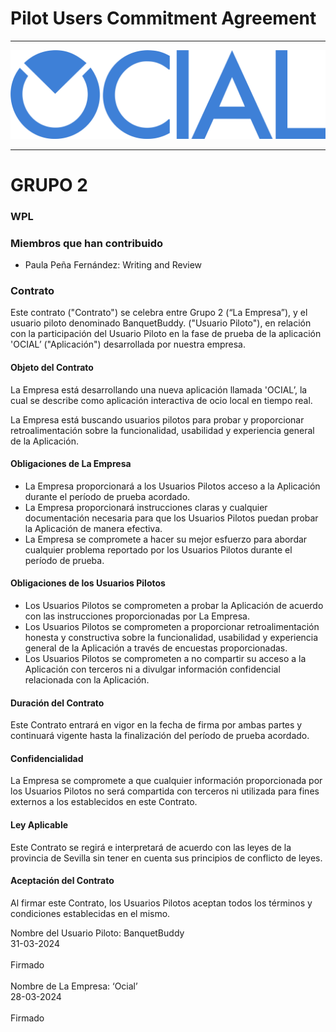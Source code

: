 # Pilot Users Commitment Agreement
---

<MDXLayout>
  <img src="https://github.com/ispp-2324-ocial/KB/blob/main/assets/Texto_Ocial.png?raw=true" alt="Texto_Ocial" className="img-centered img-custom-height" />
</MDXLayout>

---

# GRUPO 2

### WPL

### Miembros que han contribuido

- Paula Peña Fernández: Writing and Review


### Contrato

Este contrato ("Contrato") se celebra entre Grupo 2 (“La Empresa”), y el usuario piloto denominado BanquetBuddy. ("Usuario Piloto"), en relación con la participación del Usuario Piloto en la fase de prueba de la aplicación 'OCIAL’ ("Aplicación") desarrollada por nuestra empresa.

#### Objeto del Contrato

La Empresa está desarrollando una nueva aplicación llamada 'OCIAL’, la cual se describe como aplicación interactiva de ocio local en tiempo real.

La Empresa está buscando usuarios pilotos para probar y proporcionar retroalimentación sobre la funcionalidad, usabilidad y experiencia general de la Aplicación.

#### Obligaciones de La Empresa

- La Empresa proporcionará a los Usuarios Pilotos acceso a la Aplicación durante el período de prueba acordado.
- La Empresa proporcionará instrucciones claras y cualquier documentación necesaria para que los Usuarios Pilotos puedan probar la Aplicación de manera efectiva.
- La Empresa se compromete a hacer su mejor esfuerzo para abordar cualquier problema reportado por los Usuarios Pilotos durante el período de prueba.

#### Obligaciones de los Usuarios Pilotos

- Los Usuarios Pilotos se comprometen a probar la Aplicación de acuerdo con las instrucciones proporcionadas por La Empresa.
- Los Usuarios Pilotos se comprometen a proporcionar retroalimentación honesta y constructiva sobre la funcionalidad, usabilidad y experiencia general de la Aplicación a través de encuestas proporcionadas.
- Los Usuarios Pilotos se comprometen a no compartir su acceso a la Aplicación con terceros ni a divulgar información confidencial relacionada con la Aplicación.

#### Duración del Contrato

Este Contrato entrará en vigor en la fecha de firma por ambas partes y continuará vigente hasta la finalización del período de prueba acordado.

#### Confidencialidad

La Empresa se compromete a que cualquier información proporcionada por los Usuarios Pilotos no será compartida con terceros ni utilizada para fines externos a los establecidos en este Contrato.

#### Ley Aplicable

Este Contrato se regirá e interpretará de acuerdo con las leyes de la provincia de Sevilla sin tener en cuenta sus principios de conflicto de leyes.

#### Aceptación del Contrato

Al firmar este Contrato, los Usuarios Pilotos aceptan todos los términos y condiciones establecidas en el mismo.

Nombre del Usuario Piloto: BanquetBuddy<br/>
31-03-2024<br/><br/>
Firmado<br/><br/> 
Nombre de La Empresa: ‘Ocial’<br/>
28-03-2024 <br/><br/>
Firmado